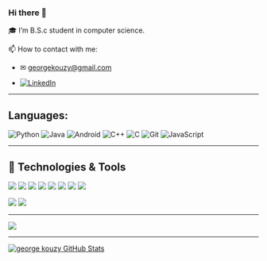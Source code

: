 ### Hi there 👋

🎓 I’m B.S.c student in computer science.

📫 How to contact with me: 

   * ✉ georgekouzy@gmail.com
 
   * <a href="https://www.linkedin.com/in/george-kouzy-5169021b9/" title="Linkedin"><img alt="LinkedIn" src="https://img.shields.io/badge/linkedin%20-%230077B5.svg?&style=for-the-    badge&logo=linkedin&logoColor=white"/></a>

-------------------------------------------------------------------------------------

## Languages:


<img alt="Python" src="https://img.shields.io/badge/python%20-%2314354C.svg?&style=for-the-badge&logo=python&logoColor=white"/> <img alt="Java" src="https://img.shields.io/badge/java-%23ED8B00.svg?&style=for-the-badge&logo=java&logoColor=white"/> <img alt="Android" src="https://img.shields.io/badge/Android-3DDC84?style=for-the-badge&logo=android&logoColor=white" /> <img alt="C++" src="https://img.shields.io/badge/c++%20-%2300599C.svg?&style=for-the-badge&logo=c%2B%2B&ogoColor=white"/> <img alt="C" src="https://img.shields.io/badge/c%20-%2300599C.svg?&style=for-the-badge&logo=c&logoColor=white"/> <img alt="Git" src="https://img.shields.io/badge/git%20-%23F05033.svg?&style=for-the-badge&logo=git&logoColor=white"/>
<img alt="JavaScript" src="https://img.shields.io/badge/JS%20-%23F05033.svg?&style=for-the-badge&logo=JavaScript&logoColor=white"/>

-------------------------------------------------------------------------------------


## 🔧 Technologies & Tools
![](https://img.shields.io/badge/OS-Linux-informational?style=flat&logo=linux&logoColor=white&color=2bbc8a)
![](https://img.shields.io/badge/Editor-IntelliJ_IDEA-informational?style=flat&logo=intellij-idea&logoColor=white&color=2bbc8a)
![](https://img.shields.io/badge/Shell-Bash-informational?style=flat&logo=gnu-bash&logoColor=white&color=2bbc8a)
![](https://img.shields.io/badge/Tools-PostgreSQL-informational?style=flat&logo=postgresql&logoColor=white&color=2bbc8a)
![](https://img.shields.io/badge/Tools-MySQL-informational?style=flat&logo=postgresql&logoColor=white&color=2bbc8a)
![](https://img.shields.io/badge/Tools-Docker-informational?style=flat&logo=docker&logoColor=white&color=2bbc8a)
![](https://img.shields.io/badge/Tools-TensorFlow-informational?style=flat&logo=TensorFlow&logoColor=white&color=2bbc8a)
![](https://img.shields.io/badge/Tools-DeepLearning-informational?style=flat&logo=Deep&logoColor=white&color=2bbc8a)




![](https://komarev.com/ghpvc/?username=georgekouzi&style=flat-square)
![](https://hit.yhype.me/github/profile?user_id=57878915)

-------------------------------------------------------------------------------------

<a href="https://github.com/georgekouzi">
  <img align="center" src="https://github-readme-stats.vercel.app/api/top-langs/?username=georgekouzi&hide=Java,html,text&title_color=ffffff&text_color=c9cacc&icon_color=2bbc8a&bg_color=1d1f21&langs_count=8" />
</a>

-------------------------------------------------------------------------------------

<a href="https://github.com/georgekouzi">
  <img align="center" src="https://github-readme-stats.vercel.app/api?username=georgekouzi&show_icons=true&line_height=27&count_private=true&title_color=ffffff&text_color=c9cacc&icon_color=2bbc8a&bg_color=1d1f21" alt="george kouzy GitHub Stats" />
</a>

